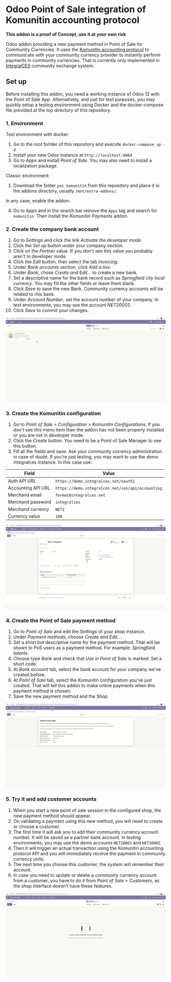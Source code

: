 # Odoo Point of Sale integration of Komunitin accounting protocol
**This addon is a proof of Concept, use it at your own risk**

Odoo addon providing a new payment method in Point of Sale for Community Currencies. It uses the [Komunitin accounting protocol](https://github.com/komunitin/komunitin-api/blob/master/accounting/) to communicate with your community currency provider to instantly perform payments in community currencies. That is currently only implemented in [IntegralCES](https://integralces.net) community exchange system.

## Set up
Before installing this addon, you need a working instance of Odoo 12 with the Point of Sale App. Alternatively, and just for test purposes, you may quickly setup a testing environment using Docker and the docker-compose file provided at the top directory of this repository.

### 1. Environment
Test environment with docker:

1. Go to the root forlder of this repository and execute `docker-compose up -d`
2. Install your new Odoo instance at `http://localhost:8069`
3. Go to *Apps* and install *Point of Sale*. You may also need to install a localization package.

Classic environment:

1. Download the folder `pos_komunitin` from this repository and place it in the addons directory, usually `/mnt/extra-addons/`.

In any case, enable the addon:

4. Go to *Apps* and in the search bar remove the `Apps` tag and search for `komunitin`. Then install the *Komunitin Payments* addon.

### 2. Create the company bank account
1. Go to *Settings* and click the link *Activate the developer mode*.
1. Click the *Set up* button under your company section.  
2. Click on the *Partner* value. If you don't see this value you probably aren't in developer mode.
3. Click the *Edit* button, then select the tab *Invoicing*.
4. Under *Bank accounts* section, click *Add a line*.
5. Under *Bank*, chose *Create and Edit...* to create a new bank.
6. Set a descriptive name for the bank record such as *Springfield city local currency*. You may fill the other fields or leave them blank.
7. Click *Save* to save the new Bank. Community currency accounts will be related to rhis bank.
8. Under *Account Number*, set the account number of your company. In test environments, you may use the account *NET20003*.
9. Click *Save* to commit your changes.

![Gif info at /doc showing how to configure this section](../doc/2%20create%20the%20company%20bank%20account.gif)

### 3. Create the Komunitin configuration

1. Go to *Point of Sale* > *Configuration* > *Komunitin Configurations*. If you don't see this menu item then the addon has not been properly installed or you are not in developer mode.
2. Click the *Create* button. You need to be a Point of Sale Manager to see this button.
3. Fill all the fields and save. Ask your community currency administration in case of doubt. If you're just testing, you may want to use the *demo* integralces instance. In this case use:

| Field              | Value |
| ---                | --- |
| Auth API URL       | `https://demo.integralces.net/oauth2` |
| Accounting API URL | `https://demo.integralces.net/ces/api/accounting` |
| Merchand email     | `fermat@integralces.net` |
| Merchand password  | `integralces` |
| Merchand currency  | `NET2` |
| Currency value     | `100` |

![Gif info at /doc showing how to configure this section](../doc/3%20create%20the%20komunitin%20configuration.gif)

### 4. Create the Point of Sale payment method
1. Go to *Point of Sale* and edit the *Settings* of your shop instance.
2. Under *Payment methods*, choose *Create and Edit...*.
3. Set a short but descriptive name for the payment method. That will be shown to PoS users as a payment method. For example: *Springfield talents*.
4. Choose type *Bank* and check that *Use in Point of Sale* is marked. Set a short code.
5. At *Bank account* tab, select the bank account for your company we've created before.
6. At *Point of Sale* tab, select the Komunitin configuration you've just created. That will tell this addon to make online payments when this payment method is chosen.
7. Save the new payment method and the Shop.

![Gif info at /doc showing how to configure this section](../doc/4%20create%20the%20point%20of%20sale%20mapyment%20method.gif)

### 5. Try it and add customer accounts
1. When you start a new point of sale session in the configured shop, the new payment method should appear.
2. On validating a payment using this new method, you will need to create or choose a customer.
3. The first time it will ask you to add their community currency account number. It will be saved as a partner bank account. In testing environments, you may use the demo accounts `NET20001` and `NET20002`.
4. Then it will trigger an actual transaction using the Komunitin accounting protocol API and you will immediately receive the payment in community currency units.
5. The next time you choose this customer, the system will remember their account.
6. In case you need to update or delete a community currency account from a customer, you have to do it from *Point of Sale* > *Customers*, as the shop interface doesn't have these features.

![Gif info at /doc showing how to configure this section](../doc/5%20try%20it%20and%20add%20customer%20accounts.gif)
